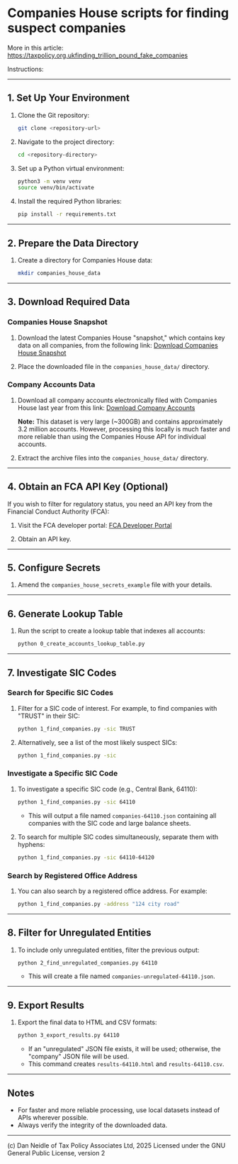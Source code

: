 # Companies House scripts for finding suspect companies

More in this article: https://taxpolicy.org.ukfinding_trillion_pound_fake_companies

Instructions:

---

## 1. Set Up Your Environment

1. Clone the Git repository:
    ```bash
    git clone <repository-url>
    ```

2. Navigate to the project directory:
    ```bash
    cd <repository-directory>
    ```

3. Set up a Python virtual environment:
    ```bash
    python3 -m venv venv
    source venv/bin/activate
    ```

4. Install the required Python libraries:
    ```bash
    pip install -r requirements.txt
    ```

---

## 2. Prepare the Data Directory

1. Create a directory for Companies House data:
    ```bash
    mkdir companies_house_data
    ```

---

## 3. Download Required Data

### Companies House Snapshot

1. Download the latest Companies House "snapshot," which contains key data on all companies, from the following link:
   [Download Companies House Snapshot](https://download.companieshouse.gov.uk/en_output.html)

2. Place the downloaded file in the `companies_house_data/` directory.

### Company Accounts Data

1. Download all company accounts electronically filed with Companies House last year from this link:
   [Download Company Accounts](https://download.companieshouse.gov.uk/en_monthlyaccountsdata.html)

   **Note:** This dataset is very large (~300GB) and contains approximately 3.2 million accounts. However, processing this locally is much faster and more reliable than using the Companies House API for individual accounts.

2. Extract the archive files into the `companies_house_data/` directory.

---

## 4. Obtain an FCA API Key (Optional)

If you wish to filter for regulatory status, you need an API key from the Financial Conduct Authority (FCA):

1. Visit the FCA developer portal:
   [FCA Developer Portal](https://register.fca.org.uk/Developer/ShAPI_LoginPage?startURL=%2FDeveloper%2Fs%2F)

2. Obtain an API key.

---

## 5. Configure Secrets

1. Amend the `companies_house_secrets_example` file with your details.

---

## 6. Generate Lookup Table

1. Run the script to create a lookup table that indexes all accounts:
    ```bash
    python 0_create_accounts_lookup_table.py
    ```

---

## 7. Investigate SIC Codes

### Search for Specific SIC Codes

1. Filter for a SIC code of interest. For example, to find companies with "TRUST" in their SIC:
    ```bash
    python 1_find_companies.py -sic TRUST
    ```

2. Alternatively, see a list of the most likely suspect SICs:
    ```bash
    python 1_find_companies.py -sic
    ```

### Investigate a Specific SIC Code

1. To investigate a specific SIC code (e.g., Central Bank, 64110):
    ```bash
    python 1_find_companies.py -sic 64110
    ```

    - This will output a file named `companies-64110.json` containing all companies with the SIC code and large balance sheets.

2. To search for multiple SIC codes simultaneously, separate them with hyphens:
    ```bash
    python 1_find_companies.py -sic 64110-64120
    ```

### Search by Registered Office Address

1. You can also search by a registered office address. For example:
    ```bash
    python 1_find_companies.py -address "124 city road"
    ```

---

## 8. Filter for Unregulated Entities

1. To include only unregulated entities, filter the previous output:
    ```bash
    python 2_find_unregulated_companies.py 64110
    ```

   - This will create a file named `companies-unregulated-64110.json`.

---

## 9. Export Results

1. Export the final data to HTML and CSV formats:
    ```bash
    python 3_export_results.py 64110
    ```

   - If an "unregulated" JSON file exists, it will be used; otherwise, the "company" JSON file will be used.
   - This command creates `results-64110.html` and `results-64110.csv`.

---

## Notes

- For faster and more reliable processing, use local datasets instead of APIs wherever possible.
- Always verify the integrity of the downloaded data.

---


(c) Dan Neidle of Tax Policy Associates Ltd, 2025
Licensed under the GNU General Public License, version 2
